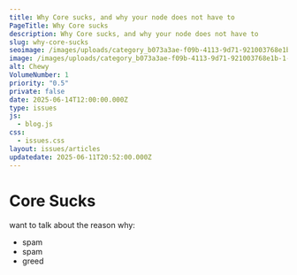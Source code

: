 ```yaml
---
title: Why Core sucks, and why your node does not have to
PageTitle: Why Core sucks
description: Why Core sucks, and why your node does not have to
slug: why-core-sucks
seoimage: /images/uploads/category_b073a3ae-f09b-4113-9d71-921003768e1b-1-.jpg
image: /images/uploads/category_b073a3ae-f09b-4113-9d71-921003768e1b-1-.jpg
alt: Chewy
VolumeNumber: 1
priority: "0.5"
private: false
date: 2025-06-14T12:00:00.000Z
type: issues
js:
  - blog.js
css:
  - issues.css
layout: issues/articles
updatedate: 2025-06-11T20:52:00.000Z
---
```

# Core Sucks

want to talk about the reason why:
- spam
- spam
- greed
